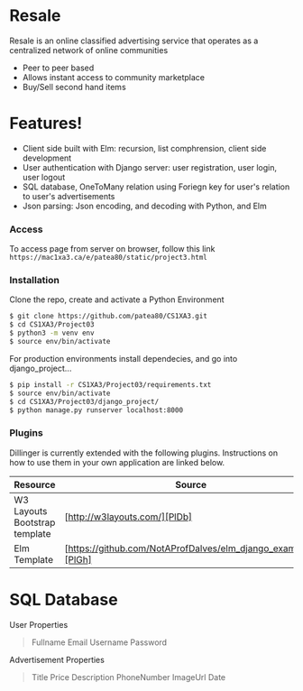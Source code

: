 # Resale 

Resale is an online classified advertising service that operates as a centralized network of online communities

  - Peer to peer based
  - Allows instant access to community marketplace
  - Buy/Sell second hand items

# Features!

  - Client side built with Elm: recursion, list comphrension, client side development
  - User authentication with Django server: user registration, user login, user logout
  - SQL database, OneToMany relation using Foriegn key for user's relation to user's advertisements
  - Json parsing: Json encoding, and decoding with Python, and Elm

### Access
To access page from server on browser, follow this link
`https://mac1xa3.ca/e/patea80/static/project3.html`


### Installation

Clone the repo, create and activate a Python Environment

```sh
$ git clone https://github.com/patea80/CS1XA3.git
$ cd CS1XA3/Project03
$ python3 -m venv env
$ source env/bin/activate
```

For production environments install dependecies, and go into django_project...

```sh
$ pip install -r CS1XA3/Project03/requirements.txt
$ source env/bin/activate
$ cd CS1XA3/Project03/django_project/
$ python manage.py runserver localhost:8000
```

### Plugins

Dillinger is currently extended with the following plugins. Instructions on how to use them in your own application are linked below.

| Resource | Source |
| ------ | ------ |
| W3 Layouts Bootstrap template | [http://w3layouts.com/][PlDb] |
| Elm Template | [https://github.com/NotAProfDalves/elm_django_examples][PlGh] |
# SQL Database
User Properties
> Fullname
> Email
> Username
> Password

Advertisement Properties
> Title
> Price
> Description
> PhoneNumber
> ImageUrl
> Date
